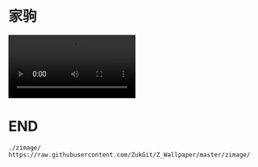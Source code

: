 # 家驹

<video autoplay="true" controls="controls" width="50%" hight="50%" >
<source src="./zimage/zvideo/07bigpeople/jiaju1.mp4" type="video/mp4" />
</video>


# END
```
./zimage/
https://raw.githubusercontent.com/ZukGit/Z_Wallpaper/master/zimage/


```
